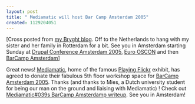 ```yaml
---
layout: post
title: " Mediamatic will host Bar Camp Amsterdam 2005"
created: 1129204051
---
```

<p>[Cross posted from <a href="http://bryght.com/blog/roland-tanglao/mediamatic-will-host-bar-camp-amsterdam-2005">my Bryght blog</a>. Off to the Netherlands to hang with my sister and her family in Rotterdam for a bit. See you in Amsterdam starting Sunday at <a href="http://drupal.org/conference-amsterdam-2005">Drupal Conference Amsterdam 2005</a>, <a href="http://conferences.oreillynet.com/eurooscon/">Euro OSCON</a> and then <a href="http://www.barcamp.org/index.cgi?BarCampAmsterdam">BarCamp Amsterdam</a>]</p>

<p>Great news! <a href="http://www.mediamatic.net/">Mediamatic</a>, home of the famous <a href="http://www.mediamatic.net/artefact-200.9770.html">Playing Flickr</a> exhibit, has agreed to donate their fabulous 5th floor workshop space for <a href="http://bryght.com/events/barcamp-amsterdam-sep-2005">BarCamp Amsterdam 2005</a>. Thanks (and thanks to Mies, a Dutch university student for being our man on the ground and liaising with Mediamatic) ! Check out <a href="http://www.mediamatic.net/artefact-200.9999.html">Mediamatic#039s BarCamp Amsterdamp writeup</a>. See you in Amsterdam!</p>

